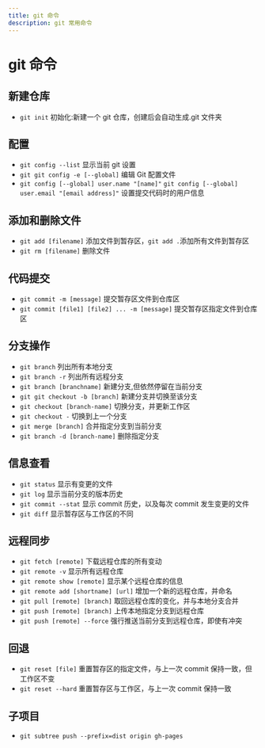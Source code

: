 ```yaml
---
title: git 命令
description: git 常用命令
---
```


# git 命令

## 新建仓库

- `git init`
  初始化:新建一个 git 仓库，创建后会自动生成.git 文件夹

## 配置

- `git config --list`
  显示当前 git 设置
- `git git config -e [--global]`
  编辑 Git 配置文件
- `git config [--global] user.name "[name]"`
  `git config [--global] user.email "[email address]"`
  设置提交代码时的用户信息

## 添加和删除文件

- `git add [filename]`
  添加文件到暂存区，`git add .`添加所有文件到暂存区
- `git rm [filename]`
  删除文件

## 代码提交

- `git commit -m [message]`
  提交暂存区文件到仓库区
- `git commit [file1] [file2] ... -m [message]`
  提交暂存区指定文件到仓库区

## 分支操作

- `git branch`
  列出所有本地分支
- `git branch -r`
  列出所有远程分支
- `git branch [branchname]`
  新建分支,但依然停留在当前分支
- `git git checkout -b [branch]`
  新建分支并切换至该分支
- `git checkout [branch-name]`
  切换分支，并更新工作区
- `git checkout -`
  切换到上一个分支
- `git merge [branch]`
  合并指定分支到当前分支
- `git branch -d [branch-name]`
  删除指定分支

## 信息查看

- `git status`
  显示有变更的文件
- `git log`
  显示当前分支的版本历史
- `git commit --stat`
  显示 commit 历史，以及每次 commit 发生变更的文件
- `git diff`
  显示暂存区与工作区的不同

## 远程同步

- `git fetch [remote]`
  下载远程仓库的所有变动
- `git remote -v`
  显示所有远程仓库
- `git remote show [remote]`
  显示某个远程仓库的信息
- `git remote add [shortname] [url]`
  增加一个新的远程仓库，并命名
- `git pull [remote] [branch]`
  取回远程仓库的变化，并与本地分支合并
- `git push [remote] [branch]`
  上传本地指定分支到远程仓库
- `git push [remote] --force`
  强行推送当前分支到远程仓库，即使有冲突

## 回退

- `git reset [file]`
  重置暂存区的指定文件，与上一次 commit 保持一致，但工作区不变
- `git reset --hard`
  重置暂存区与工作区，与上一次 commit 保持一致

## 子项目

- `git subtree push --prefix=dist origin gh-pages`
